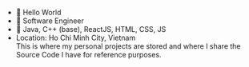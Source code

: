 - 👋 Hello World
- 🌱 Software Engineer
- 💞️ Java, C++ (base), ReactJS, HTML, CSS, JS
- Location: Ho Chi Minh City, Vietnam </br>
This is where my personal projects are stored and where I share the Source Code I have for reference purposes.

<!---
https://www.facebook.com/quangsinhpark/
Instagram: _quangsinh
--->
